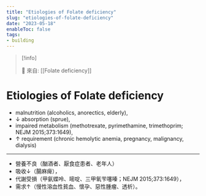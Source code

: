 ```yaml
---
title: "Etiologies of Folate deficiency"
slug: "etiologies-of-folate-deficiency"
date: "2023-05-18"
enableToc: false
tags:
- building
---
```


> [!info]
>
> 🌱 來自: [[Folate deficiency]]

# Etiologies of Folate deficiency

* malnutrition (alcoholics, anorectics, elderly),
* ↓ absorption (sprue),
* impaired metabolism (methotrexate, pyrimethamine, trimethoprim; NEJM 2015;373:1649),
* ↑ requirement (chronic hemolytic anemia, pregnancy, malignancy, dialysis)

---
* 營養不良（酗酒者、厭食症患者、老年人）
* 吸收↓（腸麻痺），
* 代謝受損（甲氨蝶呤、嘧啶、三甲氧苄噻嗪；NEJM 2015;373:1649），
* 需求↑（慢性溶血性貧血、懷孕、惡性腫瘤、透析）。
